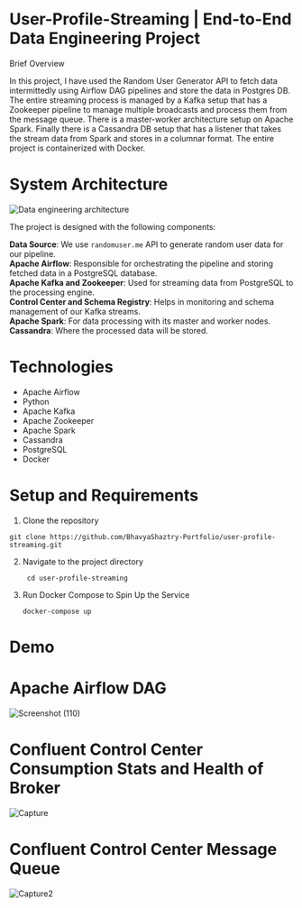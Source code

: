 # User-Profile-Streaming | End-to-End Data Engineering Project
Brief Overview

In this project, I have used the Random User Generator API to fetch data intermittedly using Airflow DAG pipelines and store the data in Postgres DB. The entire streaming process is managed by a Kafka setup that has a Zookeeper pipeline to manage multiple broadcasts and process them from the message queue. There is a master-worker architecture setup on Apache Spark. Finally there is a Cassandra DB setup that has a listener that takes the stream data from Spark and stores in a columnar format. The entire project is containerized with Docker.

# System Architecture
![Data engineering architecture](https://github.com/user-attachments/assets/16aebf12-9085-44e0-8808-0a4c82408b8b)



The project is designed with the following components:

__Data Source__: We use ```randomuser.me``` API to generate random user data for our pipeline.<br/>
__Apache Airflow__: Responsible for orchestrating the pipeline and storing fetched data in a PostgreSQL database.<br/>
__Apache Kafka and Zookeeper__: Used for streaming data from PostgreSQL to the processing engine.<br/>
__Control Center and Schema Registry__: Helps in monitoring and schema management of our Kafka streams.<br/>
__Apache Spark__: For data processing with its master and worker nodes.<br/>
__Cassandra__: Where the processed data will be stored.

# Technologies
- Apache Airflow
- Python
- Apache Kafka
- Apache Zookeeper
- Apache Spark
- Cassandra
- PostgreSQL
- Docker
# Setup and Requirements

1. Clone the repository
   
```git clone https://github.com/BhavyaShaztry-Portfolio/user-profile-streaming.git```

2. Navigate to the project directory

   ``` cd user-profile-streaming```

3. Run Docker Compose to Spin Up the Service
   
   ```docker-compose up```

# Demo
# Apache Airflow DAG
![Screenshot (110)](https://github.com/user-attachments/assets/d2bd7af7-0075-40c6-a887-61d8d8a4b244)



# Confluent Control Center Consumption Stats and Health of Broker
![Capture](https://github.com/user-attachments/assets/f58411c3-aa34-4acc-84d3-999ba409c937)

# Confluent Control Center Message Queue
![Capture2](https://github.com/user-attachments/assets/c9ad9a91-a51d-4101-a0b5-00ec1fcf861d)



